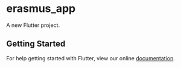 # erasmus_app

A new Flutter project.

## Getting Started

For help getting started with Flutter, view our online
[documentation](https://flutter.io/).

